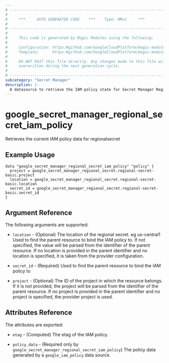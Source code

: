 ```yaml
---
# ----------------------------------------------------------------------------
#
#     ***     AUTO GENERATED CODE    ***    Type: MMv1     ***
#
# ----------------------------------------------------------------------------
#
#     This code is generated by Magic Modules using the following:
#
#     Configuration: https:#github.com/GoogleCloudPlatform/magic-modules/tree/main/mmv1/products/secretmanagerregional/RegionalSecret.yaml
#     Template:      https:#github.com/GoogleCloudPlatform/magic-modules/tree/main/mmv1/templates/terraform/datasource_iam.html.markdown.tmpl
#
#     DO NOT EDIT this file directly. Any changes made to this file will be
#     overwritten during the next generation cycle.
#
# ----------------------------------------------------------------------------
subcategory: "Secret Manager"
description: |-
  A datasource to retrieve the IAM policy state for Secret Manager RegionalSecret
---
```



# google_secret_manager_regional_secret_iam_policy

Retrieves the current IAM policy data for regionalsecret


## Example Usage


```hcl
data "google_secret_manager_regional_secret_iam_policy" "policy" {
  project = google_secret_manager_regional_secret.regional-secret-basic.project
  location = google_secret_manager_regional_secret.regional-secret-basic.location
  secret_id = google_secret_manager_regional_secret.regional-secret-basic.secret_id
}
```

## Argument Reference

The following arguments are supported:

* `location` - (Optional) The location of the regional secret. eg us-central1
 Used to find the parent resource to bind the IAM policy to. If not specified,
  the value will be parsed from the identifier of the parent resource. If no location is provided in the parent identifier and no
  location is specified, it is taken from the provider configuration.
* `secret_id` - (Required) Used to find the parent resource to bind the IAM policy to

* `project` - (Optional) The ID of the project in which the resource belongs.
    If it is not provided, the project will be parsed from the identifier of the parent resource. If no project is provided in the parent identifier and no project is specified, the provider project is used.

## Attributes Reference

The attributes are exported:

* `etag` - (Computed) The etag of the IAM policy.

* `policy_data` - (Required only by `google_secret_manager_regional_secret_iam_policy`) The policy data generated by
  a `google_iam_policy` data source.
